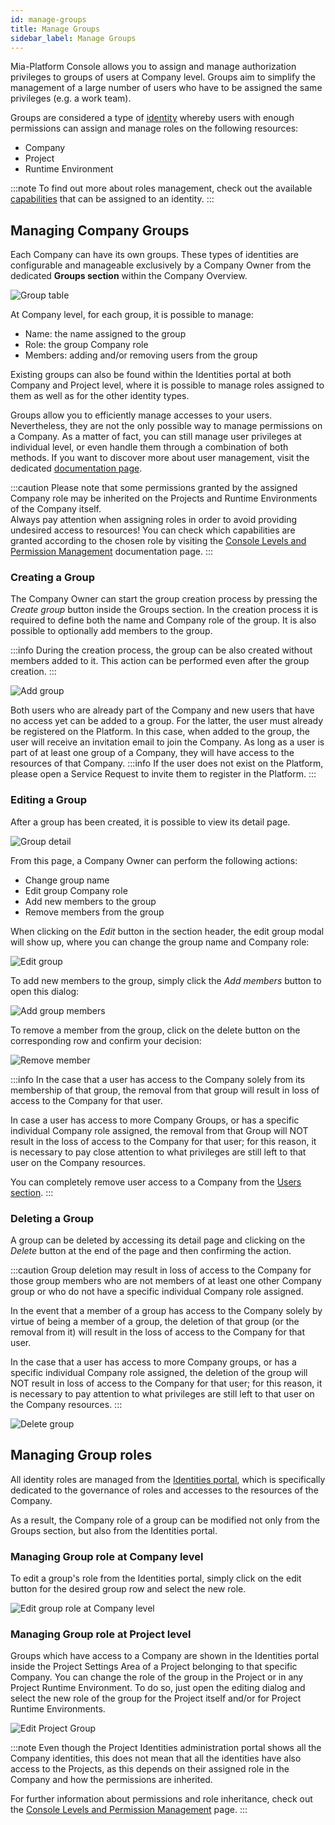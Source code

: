 ```yaml
---
id: manage-groups
title: Manage Groups
sidebar_label: Manage Groups
---
```


Mia-Platform Console allows you to assign and manage authorization privileges to groups of users at Company level. Groups aim to simplify the management of a large number of users who have to be assigned the same privileges (e.g. a work team).

Groups are considered a type of [identity](/development_suite/identity-and-access-management/overview.md#identity-and-access-management) whereby users with enough permissions can assign and manage roles on the following resources:

* Company
* Project
* Runtime Environment

:::note
To find out more about roles management, check out the available [capabilities](/development_suite/identity-and-access-management/console-levels-and-permission-management.md#users-capabilities-inside-console) that can be assigned to an identity.
:::

## Managing Company Groups

Each Company can have its own groups. These types of identities are configurable and manageable exclusively by a Company Owner from the dedicated **Groups section** within the Company Overview. 

![Group table](./img/manage-groups/groups-portal.png)

At Company level, for each group, it is possible to manage:

* Name: the name assigned to the group
* Role: the group Company role
* Members: adding and/or removing users from the group

Existing groups can also be found within the Identities portal at both Company and Project level, where it is possible to manage roles assigned to them as well as for the other identity types. 

Groups allow you to efficiently manage accesses to your users. Nevertheless, they are not the only possible way to manage permissions on a Company. As a matter of fact, you can still manage user privileges at individual level, or even handle them through a combination of both methods. If you want to discover more about user management, visit the dedicated [documentation page](/development_suite/identity-and-access-management/manage-users.md#how-to-best-manage-your-users).

:::caution
Please note that some permissions granted by the assigned Company role may be inherited on the Projects and Runtime Environments of the Company itself.  
Always pay attention when assigning roles in order to avoid providing undesired access to resources!
You can check which capabilities are granted according to the chosen role by visiting the [Console Levels and Permission Management](/development_suite/identity-and-access-management/console-levels-and-permission-management.md#users-capabilities-inside-console) documentation page.
:::

### Creating a Group

The Company Owner can start the group creation process by pressing the *Create group* button inside the Groups section. In the creation process it is required to define both the name and Company role of the group. It is also possible to optionally add members to the group.

:::info
During the creation process, the group can be also created without members added to it. This action can be performed even after the group creation.
:::

<div style={{display: 'flex', justifyContent: 'center'}}>
  <div style={{display: 'flex', width: '600px'}}>

![Add group](./img/manage-groups/create-group.png)

  </div>
</div>

Both users who are already part of the Company and new users that have no access yet can be added to a group.
For the latter, the user must already be registered on the Platform. In this case, when added to the group, the user will receive an invitation email to join the Company.
As long as a user is part of at least one group of a Company, they will have access to the resources of that Company.
:::info
If the user does not exist on the Platform, please open a Service Request to invite them to register in the Platform.
:::

### Editing a Group

After a group has been created, it is possible to view its detail page.

![Group detail](./img/manage-groups/group-detail.png)

From this page, a Company Owner can perform the following actions:

* Change group name
* Edit group Company role
* Add new members to the group
* Remove members from the group

When clicking on the *Edit* button in the section header, the edit group modal will show up, where you can change the group name and Company role:

<div style={{display: 'flex', justifyContent: 'center'}}>
  <div style={{display: 'flex', width: '600px'}}>

![Edit group](./img/manage-groups/edit-group.png)

  </div>
</div>

To add new members to the group, simply click the *Add members* button to open this dialog:

<div style={{display: 'flex', justifyContent: 'center'}}>
  <div style={{display: 'flex', width: '600px'}}>

![Add group members](./img/manage-groups/add-members.png)

  </div>
</div>

To remove a member from the group, click on the delete button on the corresponding row and confirm your decision:

<div style={{display: 'flex', justifyContent: 'center'}}>
  <div style={{display: 'flex', width: '600px'}}>

![Remove member](./img/manage-groups/remove-member.png)

  </div>
</div>

:::info
In the case that a user has access to the Company solely from its membership of that group, the removal from that group will result in loss of access to the Company for that user.  

In case a user has access to more Company Groups, or has a specific individual Company role assigned, the removal from that Group will NOT result in the loss of access to the Company for that user; for this reason, it is necessary to pay close attention to what privileges are still left to that user on the Company resources. 

You can completely remove user access to a Company from the [Users section](/development_suite/identity-and-access-management/manage-users.md#removing-a-user).
:::

### Deleting a Group

A group can be deleted by accessing its detail page and clicking on the *Delete* button at the end of the page and then confirming the action.

:::caution
Group deletion may result in loss of access to the Company for those group members who are not members of at least one other Company group or who do not have a specific individual Company role assigned.   

In the event that a member of a group has access to the Company solely by virtue of being a member of a group, the deletion of that group (or the removal from it) will result in the loss of access to the Company for that user.  

In the case that a user has access to more Company groups, or has a specific individual Company role assigned, the deletion of the group will NOT result in loss of access to the Company for that user; for this reason, it is necessary to pay attention to what privileges are still left to that user on the Company resources.
:::


<div style={{display: 'flex', justifyContent: 'center'}}>
  <div style={{display: 'flex', width: '600px'}}>

![Delete group](./img/manage-groups/delete-group.png)

  </div>
</div>

## Managing Group roles

All identity roles are managed from the [Identities portal](/development_suite/identity-and-access-management/manage-identities.md), which is specifically dedicated to the governance of roles and accesses to the resources of the Company.  

As a result, the Company role of a group can be modified not only from the Groups section, but also from the Identities portal.

### Managing Group role at Company level

To edit a group's role from the Identities portal, simply click on the edit button for the desired group row and select the new role.


<div style={{display: 'flex', justifyContent: 'center'}}>
  <div style={{display: 'flex', width: '600px'}}>

![Edit group role at Company level](./img/manage-identities/edit-group-role.png)

  </div>
</div>

### Managing Group role at Project level

Groups which have access to a Company are shown in the Identities portal inside the Project Settings Area of a Project belonging to that specific Company.
You can change the role of the group in the Project or in any Project Runtime Environment. To do so, just open the editing dialog and select the new role of the group for the Project itself and/or for Project Runtime Environments.


<div style={{display: 'flex', justifyContent: 'center'}}>
  <div style={{display: 'flex', width: '600px'}}>

![Edit Project Group](./img/manage-identities/edit-group-role-at-project-level.png)

  </div>
</div>

:::note
Even though the Project Identities administration portal shows all the Company identities, this does not mean that all the identities have also access to the Projects, as this depends on their assigned role in the Company and how the permissions are inherited.

For further information about permissions and role inheritance, check out the [Console Levels and Permission Management](/development_suite/identity-and-access-management/console-levels-and-permission-management.md) page.
:::
